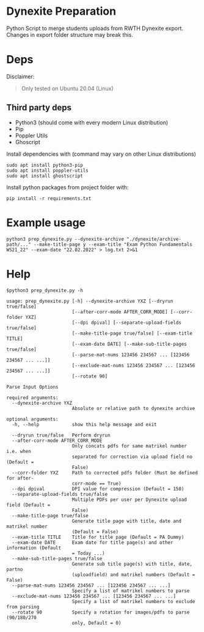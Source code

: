 # Dynexite Preparation

Python Script to merge students uploads from RWTH Dynexite export. 
Changes in export folder structure may break this.

# Deps

Disclaimer:
> Only tested on Ubuntu 20.04 (Linux)

## Third party deps

- Python3 (should come with every modern Linux distribution)
- Pip
- Poppler Utils
- Ghoscript

Install dependencies with (command may vary on other Linux distributions)
```shell
sudo apt install python3-pip
sudo apt install poppler-utils
sudo apt install ghostscript
```

Install python packages from project folder with:
```shell
pip install -r requirements.txt
```

# Example usage

```shell
python3 prep_dynexite.py --dynexite-archive "./dynexite/archive-path/..." --make-title-page y --exam-title "Exam Python Fundamentals WS21_22" --exam-date "22.02.2022" > log.txt 2>&1
```


# Help
```
$python3 prep_dynexite.py -h

usage: prep_dynexite.py [-h] --dynexite-archive YXZ [--dryrun true/false]
                        [--after-corr-mode AFTER_CORR_MODE] [--corr-folder YXZ]      
                        [--dpi dpival] [--separate-upload-fields true/false]
                        [--make-title-page true/false] [--exam-title TITLE]
                        [--exam-date DATE] [--make-sub-title-pages true/false]       
                        [--parse-mat-nums 123456 234567 ... [123456 234567 ... ...]] 
                        [--exclude-mat-nums 123456 234567 ... [123456 234567 ... ...]]
                        [--rotate 90]

Parse Input Options

required arguments:
  --dynexite-archive YXZ
                        Absolute or relative path to dynexite archive

optional arguments:
  -h, --help            show this help message and exit

  --dryrun true/false   Perform dryrun
  --after-corr-mode AFTER_CORR_MODE
                        Only concats pdfs for same matrikel number i.e. when
                        separated for correction via upload field no (Default =      
                        False)
  --corr-folder YXZ     Path to corrected pdfs folder (Must be defined for after-    
                        corr-mode == True)
  --dpi dpival          DPI value for compression (Default = 150)
  --separate-upload-fields true/false
                        Multiple PDFs per user per Dynexite upload field (Default =  
                        False)
  --make-title-page true/false
                        Generate title page with title, date and matrikel number     
                        (Default = False)
  --exam-title TITLE    Title for title page (Default = PA Dummy)
  --exam-date DATE      Exam date for title page(s) and other information (Default   
                        = Today ...)
  --make-sub-title-pages true/false
                        Generate sub title page(s) with title, date, partno
                        (uploadfield) and matrikel numbers (Default = False)
  --parse-mat-nums 123456 234567 ... [123456 234567 ... ...]
                        Specify a list of matrikel numbers to parse
  --exclude-mat-nums 123456 234567 ... [123456 234567 ... ...]
                        Specify a list of matrikel numbers to exclude from parsing   
  --rotate 90           Specify a rotation for images/pdfs to parse (90/180/270      
                        only, Default = 0)
```




